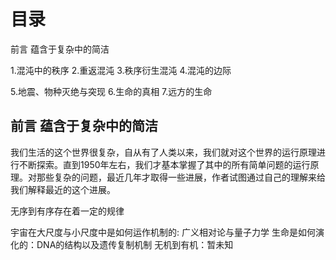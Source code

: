 # 目录
前言 蕴含于复杂中的简洁

1.混沌中的秩序
2.重返混沌
3.秩序衍生混沌
4.混沌的边际

5.地震、物种灭绝与突现
6.生命的真相
7.远方的生命

## 前言 蕴含于复杂中的简洁
我们生活的这个世界很复杂，自从有了人类以来，我们就对这个世界的运行原理进行不断探索。直到1950年左右，我们才基本掌握了其中的所有简单问题的运行原理。对那些复杂的问题，最近几年才取得一些进展，作者试图通过自己的理解来给我们解释最近的这个进展。

无序到有序存在着一定的规律

宇宙在大尺度与小尺度中是如何运作机制的: 广义相对论与量子力学
生命是如何演化的：DNA的结构以及遗传复制机制
无机到有机：暂未知